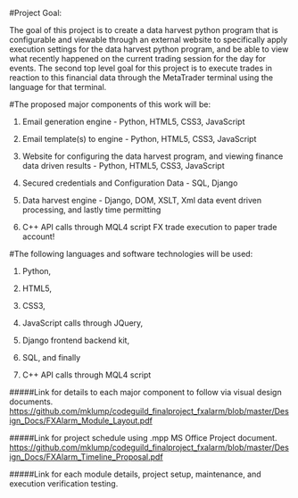 #Project Goal:

The goal of this project is to create a data harvest python program that is configurable and viewable through
an external website to specifically apply execution settings for the data harvest python program, and be able
to view what recently happened on the current trading session for the day for events. The second top level goal
for this project is to execute trades in reaction to this financial data through the MetaTrader terminal using the
language for that terminal.

#The proposed major components of this work will be:

1. Email generation engine - Python, HTML5, CSS3, JavaScript

2. Email template(s) to engine - Python, HTML5, CSS3, JavaScript

3. Website for configuring the data harvest program, and viewing finance data driven results - 
Python, HTML5, CSS3, JavaScript

3. Secured credentials and Configuration Data - SQL, Django

4. Data harvest engine - Django, DOM, XSLT, Xml data event driven processing, and lastly time permitting

5. C++ API calls through MQL4 script FX trade execution to paper trade account!

#The following languages and software technologies will be used:

1. Python,

2. HTML5,

3. CSS3,

4. JavaScript calls through JQuery,

5. Django frontend backend kit,

6. SQL, and finally

7. C++ API calls through MQL4 script

#####Link for details to each major component to follow via visual design documents.
https://github.com/mklump/codeguild_finalproject_fxalarm/blob/master/Design_Docs/FXAlarm_Module_Layout.pdf

#####Link for project schedule using .mpp MS Office Project document.
https://github.com/mklump/codeguild_finalproject_fxalarm/blob/master/Design_Docs/FXAlarm_Timeline_Proposal.pdf

#####Link for each module details, project setup, maintenance, and execution verification testing.

